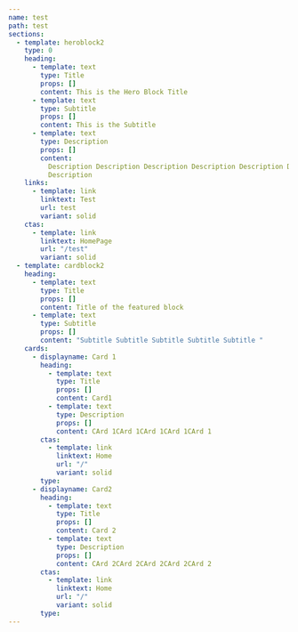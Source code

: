 ```yaml
---
name: test
path: test
sections:
  - template: heroblock2
    type: 0
    heading:
      - template: text
        type: Title
        props: []
        content: This is the Hero Block Title
      - template: text
        type: Subtitle
        props: []
        content: This is the Subtitle
      - template: text
        type: Description
        props: []
        content:
          Description Description Description Description Description Description
          Description
    links:
      - template: link
        linktext: Test
        url: test
        variant: solid
    ctas:
      - template: link
        linktext: HomePage
        url: "/test"
        variant: solid
  - template: cardblock2
    heading:
      - template: text
        type: Title
        props: []
        content: Title of the featured block
      - template: text
        type: Subtitle
        props: []
        content: "Subtitle Subtitle Subtitle Subtitle Subtitle "
    cards:
      - displayname: Card 1
        heading:
          - template: text
            type: Title
            props: []
            content: Card1
          - template: text
            type: Description
            props: []
            content: CArd 1CArd 1CArd 1CArd 1CArd 1
        ctas:
          - template: link
            linktext: Home
            url: "/"
            variant: solid
        type:
      - displayname: Card2
        heading:
          - template: text
            type: Title
            props: []
            content: Card 2
          - template: text
            type: Description
            props: []
            content: CArd 2CArd 2CArd 2CArd 2CArd 2
        ctas:
          - template: link
            linktext: Home
            url: "/"
            variant: solid
        type:
---
```

